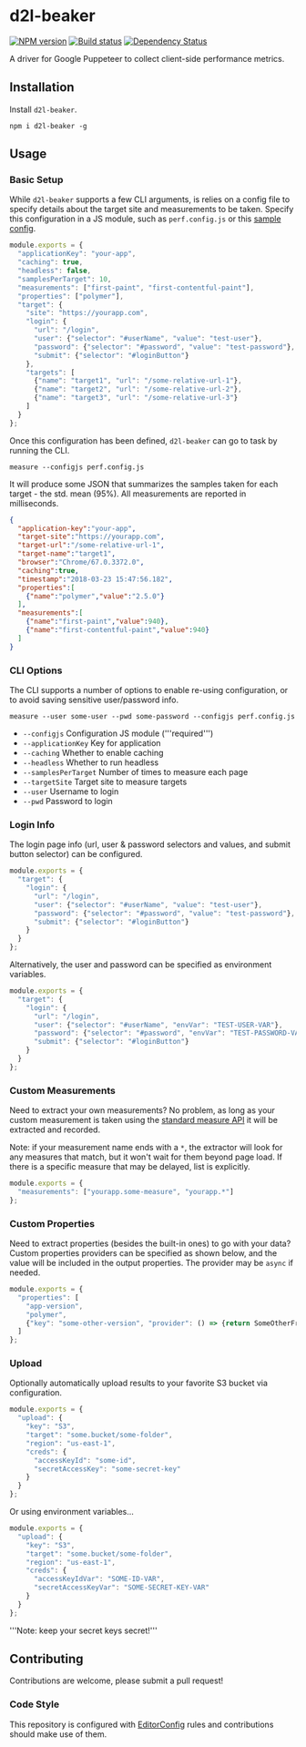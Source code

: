# d2l-beaker
[![NPM version][npm-image]][npm-url]
[![Build status][ci-image]][ci-url]
[![Dependency Status][dependencies-image]][dependencies-url]

A driver for Google Puppeteer to collect client-side performance metrics.

## Installation

Install `d2l-beaker`.
```shell
npm i d2l-beaker -g
```

## Usage

### Basic Setup

While `d2l-beaker` supports a few CLI arguments, is relies on a config file to specify details about the target site and measurements to be taken.  Specify this configuration in a JS module, such as `perf.config.js` or this [sample config](https://github.com/Brightspace/d2l-beaker/blob/master/sample.conf.js).

```js
module.exports = {
  "applicationKey": "your-app",
  "caching": true,
  "headless": false,
  "samplesPerTarget": 10,
  "measurements": ["first-paint", "first-contentful-paint"],
  "properties": ["polymer"],
  "target": {
    "site": "https://yourapp.com",
    "login": {
      "url": "/login",
      "user": {"selector": "#userName", "value": "test-user"},
      "password": {"selector": "#password", "value": "test-password"},
      "submit": {"selector": "#loginButton"}
    },
    "targets": [
      {"name": "target1", "url": "/some-relative-url-1"},
      {"name": "target2", "url": "/some-relative-url-2"},
      {"name": "target3", "url": "/some-relative-url-3"}
    ]
  }
};
```

Once this configuration has been defined, `d2l-beaker` can go to task by running the CLI.

```shell
measure --configjs perf.config.js
```

It will produce some JSON that summarizes the samples taken for each target - the std. mean (95%).  All measurements are reported in milliseconds.

```json
{
  "application-key":"your-app",
  "target-site":"https://yourapp.com",
  "target-url":"/some-relative-url-1",
  "target-name":"target1",
  "browser":"Chrome/67.0.3372.0",
  "caching":true,
  "timestamp":"2018-03-23 15:47:56.182",
  "properties":[
    {"name":"polymer","value":"2.5.0"}
  ],
  "measurements":[
    {"name":"first-paint","value":940},
    {"name":"first-contentful-paint","value":940}
  ]
}
```

### CLI Options

The CLI supports a number of options to enable re-using configuration, or to avoid saving sensitive user/password info.

```shell
measure --user some-user --pwd some-password --configjs perf.config.js
```

* `--configjs`          Configuration JS module ('''required''')
* `--applicationKey`    Key for application
* `--caching`           Whether to enable caching
* `--headless`          Whether to run headless
* `--samplesPerTarget`  Number of times to measure each page
* `--targetSite`        Target site to measure targets
* `--user`              Username to login
* `--pwd`               Password to login

### Login Info

The login page info (url, user & password selectors and values, and submit button selector) can be configured.

```js
module.exports = {
  "target": {
    "login": {
      "url": "/login",
      "user": {"selector": "#userName", "value": "test-user"},
      "password": {"selector": "#password", "value": "test-password"},
      "submit": {"selector": "#loginButton"}
    }
  }
};
```

Alternatively, the user and password can be specified as environment variables.

```js
module.exports = {
  "target": {
    "login": {
      "url": "/login",
      "user": {"selector": "#userName", "envVar": "TEST-USER-VAR"},
      "password": {"selector": "#password", "envVar": "TEST-PASSWORD-VAR"},
      "submit": {"selector": "#loginButton"}
    }
  }
};
```

### Custom Measurements

Need to extract your own measurements?  No problem, as long as your custom measurement is taken using the [standard measure API](https://developer.mozilla.org/en-US/docs/Web/API/Performance/measure) it will be extracted and recorded.  

Note: if your measurement name ends with a `*`, the extractor will look for any measures that match, but it won't wait for them beyond page load. If there is a specific measure that may be delayed, list is explicitly.

```js
module.exports = {
  "measurements": ["yourapp.some-measure", "yourapp.*"]
};
```

### Custom Properties

Need to extract properties (besides the built-in ones) to go with your data? Custom properties providers can be specified as shown below, and the value will be included in the output properties. The provider may be `async` if needed.

```js
module.exports = {
  "properties": [
    "app-version",
    "polymer",
    {"key": "some-other-version", "provider": () => {return SomeOtherFramework.version;}}
  ]
};
```

### Upload

Optionally automatically upload results to your favorite S3 bucket via configuration.

```js
module.exports = {
  "upload": {
    "key": "S3",
    "target": "some.bucket/some-folder",
    "region": "us-east-1",
    "creds": {
      "accessKeyId": "some-id",
      "secretAccessKey": "some-secret-key"
    }
  }
};
```

Or using environment variables...

```js
module.exports = {
  "upload": {
    "key": "S3",
    "target": "some.bucket/some-folder",
    "region": "us-east-1",
    "creds": {
      "accessKeyIdVar": "SOME-ID-VAR",
      "secretAccessKeyVar": "SOME-SECRET-KEY-VAR"
    }
  }
};
```

'''Note: keep your secret keys secret!'''

## Contributing

Contributions are welcome, please submit a pull request!

### Code Style

This repository is configured with [EditorConfig](http://editorconfig.org) rules and contributions should make use of them.

[npm-url]: https://npmjs.org/package/d2l-beaker
[npm-image]: https://img.shields.io/npm/v/d2l-beaker.svg
[ci-image]: https://travis-ci.org/Brightspace/d2l-beaker.svg?branch=master
[ci-url]: https://travis-ci.org/Brightspace/d2l-beaker
[dependencies-url]: https://david-dm.org/brightspace/d2l-beaker
[dependencies-image]: https://img.shields.io/david/Brightspace/d2l-beaker.svg
